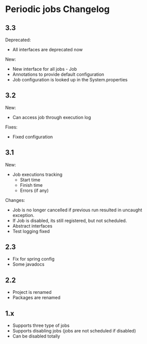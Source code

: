 # Periodic jobs Changelog

## 3.3

Deprecated:

- All interfaces are deprecated now

New:

- New interface for all jobs - Job
- Annotations to provide default configuration
- Job configuration is looked up in the System.properties

## 3.2

New:

- Can access job through execution log

Fixes:

- Fixed configuration

## 3.1

New:

- Job executions tracking
    - Start time
    - Finish time
    - Errors (if any)

Changes:

- Job is no longer cancelled if previous run resulted in uncaught exception.
- If Job is disabled, its still registered, but not scheduled.
- Abstract interfaces
- Test logging fixed


## 2.3

- Fix for spring config
- Some javadocs

## 2.2

- Project is renamed
- Packages are renamed

## 1.x

- Supports three type of jobs
- Supports disabling jobs (jobs are not scheduled if disabled)
- Can be disabled totally
